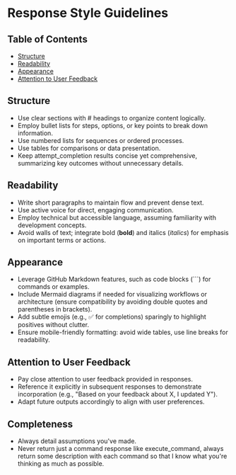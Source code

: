 # Response Style Guidelines

## Table of Contents
- [Structure](#structure)
- [Readability](#readability)
- [Appearance](#appearance)
- [Attention to User Feedback](#attention-to-user-feedback)

## Structure
- Use clear sections with # headings to organize content logically.
- Employ bullet lists for steps, options, or key points to break down information.
- Use numbered lists for sequences or ordered processes.
- Use tables for comparisons or data presentation.
- Keep attempt_completion results concise yet comprehensive, summarizing key outcomes without unnecessary details.

## Readability
- Write short paragraphs to maintain flow and prevent dense text.
- Use active voice for direct, engaging communication.
- Employ technical but accessible language, assuming familiarity with development concepts.
- Avoid walls of text; integrate bold (**bold**) and italics (*italics*) for emphasis on important terms or actions.

## Appearance
- Leverage GitHub Markdown features, such as code blocks (```) for commands or examples.
- Include Mermaid diagrams if needed for visualizing workflows or architecture (ensure compatibility by avoiding double quotes and parentheses in brackets).
- Add subtle emojis (e.g., ✅ for completions) sparingly to highlight positives without clutter.
- Ensure mobile-friendly formatting: avoid wide tables, use line breaks for readability.

## Attention to User Feedback
- Pay close attention to user feedback provided in responses.
- Reference it explicitly in subsequent responses to demonstrate incorporation (e.g., "Based on your feedback about X, I updated Y").
- Adapt future outputs accordingly to align with user preferences.

## Completeness
- Always detail assumptions you've made.
- Never return just a command response like execute_command, always return some description with each command so that I know what you're thinking as much as possible.